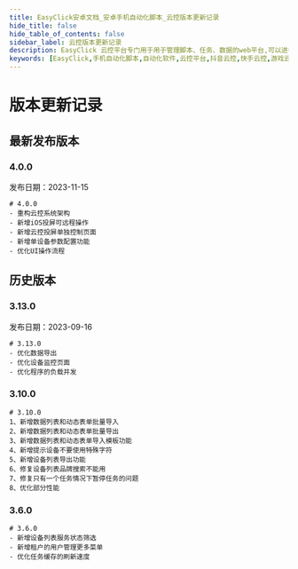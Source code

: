 ```yaml
---
title: EasyClick安卓文档_安卓手机自动化脚本_云控版本更新记录
hide_title: false
hide_table_of_contents: false
sidebar_label: 云控版本更新记录
description: EasyClick 云控平台专门用于用于管理脚本、任务、数据的web平台,可以进行远程投屏设备，异地组网，远程操作设备
keywords: [EasyClick,手机自动化脚本,自动化软件,云控平台,抖音云控,快手云控,游戏云控]
---
```


# 版本更新记录

## 最新发布版本

### 4.0.0
发布日期：2023-11-15

```text
# 4.0.0
- 重构云控系统架构
- 新增iOS投屏可远程操作
- 新增云控投屏单独控制页面
- 新增单设备参数配置功能
- 优化UI操作流程

```
## 历史版本

### 3.13.0
发布日期：2023-09-16

```text
# 3.13.0
- 优化数据导出
- 优化设备监控页面
- 优化程序的负载并发

```

### 3.10.0


```text
# 3.10.0
1、新增数据列表和动态表单批量导入
2、新增数据列表和动态表单批量导出
3、新增数据列表和动态表单导入模板功能
4、新增提示设备不要使用特殊字符
5、新增设备列表导出功能
6、修复设备列表品牌搜索不能用
7、修复只有一个任务情况下暂停任务的问题
8、优化部分性能

```
### 3.6.0

```text
# 3.6.0
- 新增设备列表服务状态筛选
- 新增租户的用户管理更多菜单
- 优化任务缓存的刷新速度
```

